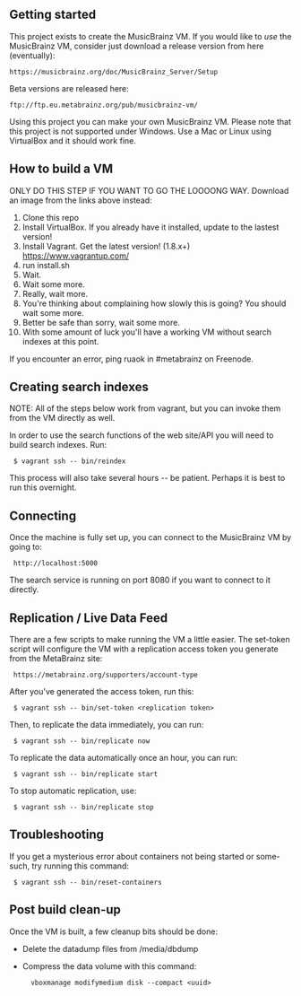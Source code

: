 ## Getting started

This project exists to create the MusicBrainz VM. If you would like to *use* the MusicBrainz VM,
consider just download a release version from here (eventually):

    https://musicbrainz.org/doc/MusicBrainz_Server/Setup

Beta versions are released here:

    ftp://ftp.eu.metabrainz.org/pub/musicbrainz-vm/

Using this project you can make your own MusicBrainz VM. Please note that this project is not supported
under Windows. Use a Mac or Linux using VirtualBox and it should work fine.


## How to build a VM

ONLY DO THIS STEP IF YOU WANT TO GO THE LOOOONG WAY. Download an image from the links above instead:

1. Clone this repo
2. Install VirtualBox. If you already have it installed, update to the lastest version!
3. Install Vagrant. Get the latest version! (1.8.x+) https://www.vagrantup.com/
4. run install.sh
5. Wait.
6. Wait some more.
7. Really, wait more.
8. You're thinking about complaining how slowly this is going? You should wait some more.
9. Better be safe than sorry, wait some more.
10. With some amount of luck you'll have a working VM without search indexes at this point.

If you encounter an error, ping ruaok in #metabrainz on Freenode.

## Creating search indexes

NOTE: All of the steps below work from vagrant, but you can invoke them from the VM directly as well.

In order to use the search functions of the web site/API you will need to build search indexes. Run:

     $ vagrant ssh -- bin/reindex

This process will also take several hours -- be patient. Perhaps it is best to run this overnight.

## Connecting 

Once the machine is fully set up, you can connect to the MusicBrainz VM by going to:

     http://localhost:5000

The search service is running on port 8080 if you want to connect to it directly.


## Replication / Live Data Feed

There are a few scripts to make running the VM a little easier. The set-token script will
configure the VM with a replication access token you generate from the MetaBrainz site:

     https://metabrainz.org/supporters/account-type

After you've generated the access token, run this:

     $ vagrant ssh -- bin/set-token <replication token>

Then, to replicate the data immediately, you can run:

     $ vagrant ssh -- bin/replicate now

To replicate the data automatically once an hour, you can run:

     $ vagrant ssh -- bin/replicate start

To stop automatic replication, use:

     $ vagrant ssh -- bin/replicate stop

## Troubleshooting

If you get a mysterious error about containers not being started or some-such, try running this command:

     $ vagrant ssh -- bin/reset-containers

## Post build clean-up

Once the VM is built, a few cleanup bits should be done:

* Delete the datadump files from /media/dbdump
* Compress the data volume with this command:

        vboxmanage modifymedium disk --compact <uuid>
